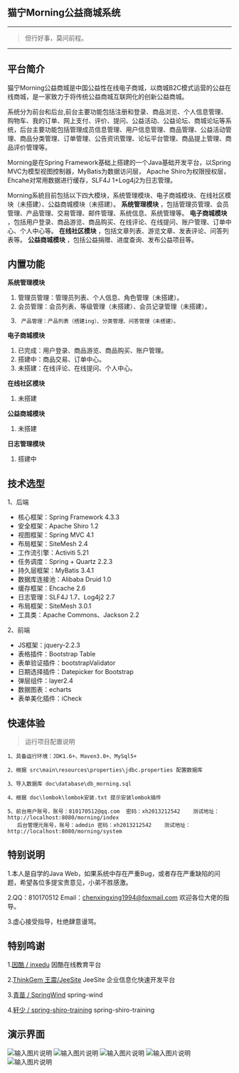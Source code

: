 ##  猫宁Morning公益商城系统

------------------------------------------------

> 但行好事，莫问前程。

------------------------------------------------
## 平台简介

猫宁Morning公益商城是中国公益性在线电子商城，以商城B2C模式运营的公益在线商城，是一家致力于将传统公益商城互联网化的创新公益商城。

系统分为前台和后台,前台主要功能包括注册和登录、商品浏览、个人信息管理、购物车、我的订单、网上支付、评价、提问、公益活动、公益论坛、商城论坛等系统，后台主要功能包括管理成员信息管理、用户信息管理、商品管理、公益活动管理、商品分类管理、订单管理、公告资讯管理、论坛平台管理、商品提上管理、商品评价管理等。 

Morning是在Spring Framework基础上搭建的一个Java基础开发平台，以Spring MVC为模型视图控制器，MyBatis为数据访问层，
Apache Shiro为权限授权层，Ehcahe对常用数据进行缓存，SLF4J 1+Log4j2为日志管理。

Morning系統目前包括以下四大模块，系统管理模块、电子商城模块、在线社区模块（未搭建）、公益商城模块（未搭建）。
 **系统管理模块** ，包括管理员管理、会员管理、产品管理、交易管理、邮件管理、系统信息、系统管理等。
 **电子商城模块** ，包括用户登录、商品游览、商品购买、在线评论、在线提问、账户管理、订单中心、个人中心等。
 **在线社区模块** ，包括文章列表、游览文章、发表评论、问答列表等。
 **公益商城模块** ，包括公益捐赠、进度查询、发布公益项目等。

## 内置功能

 **系统管理模块**
1.	管理员管理：管理员列表、个人信息、角色管理（未搭建）。
2.	会员管理：会员列表、等级管理（未搭建）、会员记录管理（未搭建）。
3.      产品管理：产品列表（搭建ing）、分类管理、问答管理（未搭建）。

 **电子商城模块**
1.	已完成：用户登录、商品游览、商品购买、账户管理。
2.	搭建中：商品交易、订单中心。
3.	未搭建：在线评论、在线提问、个人中心。

 **在线社区模块** 
1.	未搭建

 **公益商城模块** 
1.	未搭建

 **日志管理模块** 
1.	搭建中


## 技术选型

1、后端

* 核心框架：Spring Framework 4.3.3
* 安全框架：Apache Shiro 1.2
* 视图框架：Spring MVC 4.1
* 布局框架：SiteMesh 2.4
* 工作流引擎：Activiti 5.21
* 任务调度：Spring + Quartz 2.2.3
* 持久层框架：MyBatis 3.4.1
* 数据库连接池：Alibaba Druid 1.0
* 缓存框架：Ehcache 2.6
* 日志管理：SLF4J 1.7、Log4j2 2.7
* 布局框架：SiteMesh 3.0.1 
* 工具类：Apache Commons、Jackson 2.2

2、前端

* JS框架：jquery-2.2.3
* 表格插件：Bootstrap Table
* 表单验证插件：bootstrapValidator
* 日期选择插件：Datepicker for Bootstrap
* 弹层组件：layer2.4
* 数据图表：echarts
* 表单美化插件：iCheck

## 快速体验


> 运行项目配置说明

```
1、具备运行环境：JDK1.6+、Maven3.0+、MySql5+

2、根据 src\main\resources\properties\jdbc.properties 配置数据库

3、导入数据库 doc\database\db_morning.sql

4、根据 doc\lombok\lombok安装.txt 提示安装lombok插件

5、前台用户账号，账号：810170512@qq.com  密码：xh2013212542    测试地址：http://localhost:8080/morning/index
   后台管理元账号，账号：admdin 密码：xh2013212542    测试地址：http://localhost:8080/morning/system

```

## 特别说明

1.本人是自学的Java Web，如果系统中存在严重Bug，或者存在严重缺陷的问题，希望各位多提宝贵意见，小弟不胜感激。

2.QQ：810170512  Email：<chenxingxing1994@foxmail.com>  欢迎各位大佬的指导。

3.虚心接受指导，杜绝肆意谩骂。



## 特别鸣谢

1.[因酷 / inxedu](https://git.oschina.net/inxeduopen/inxedu)   因酷在线教育平台

2.[ThinkGem 王震/JeeSite](https://git.oschina.net/thinkgem/jeesite)   JeeSite 企业信息化快速开发平台

3.[青苗 / SpringWind](https://git.oschina.net/juapk/SpringWind)   spring-wind

4.[轩少 / spring-shiro-training](https://git.oschina.net/wangzhixuan/spring-shiro-training)   spring-shiro-training

## 演示界面

![输入图片说明](http://git.oschina.net/uploads/images/2016/1107/001913_2396bb4f_755773.png "前台登陆界面")
![输入图片说明](http://git.oschina.net/uploads/images/2016/1107/002154_c7600f3c_755773.png "前台首页")
![输入图片说明](http://git.oschina.net/uploads/images/2016/1107/002342_d58db7c0_755773.png "商品显示界面")
![输入图片说明](http://git.oschina.net/uploads/images/2016/1107/002717_a03a5a3c_755773.png "后台登录界面")
![输入图片说明](http://git.oschina.net/uploads/images/2016/1107/003030_9d1c798f_755773.png "后台主界面")